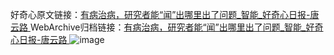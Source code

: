 好奇心原文链接：[有病治病，研究者能“闻”出哪里出了问题_智能_好奇心日报-唐云路 ](https://www.qdaily.com/articles/11934.html)
WebArchive归档链接：[有病治病，研究者能“闻”出哪里出了问题_智能_好奇心日报-唐云路 ](http://web.archive.org/web/20190623171648/https://www.qdaily.com/articles/11934.html)
![image](http://ww3.sinaimg.cn/large/007d5XDply1g3wbf0egghj30u02esazd)